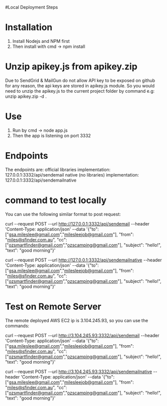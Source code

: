 #Local Deployment Steps

# Installation
1. Install Nodejs and NPM first
2. Then install with cmd -> npm install


# Unzip apikey.js from apikey.zip
Due to SendGrid & MailGun do not allow API key to be exposed on github for any reason,
the api keys are stored in apikey.js module. So you would need to unzip the apikey.js
to the current project folder by command e.g: unzip apikey.zip -d . 

# Use
1. Run by cmd -> node app.js
2. Then the app is listening on port 3332

# Endpoints
The endpoints are:
official libraries implementation: 127.0.0.1:3332/api/sendemail
native (no libraries) implementation: 127.0.0.1:3332/api/sendemailnative

# command to test locally
You can use the following similar format to post request:

curl --request POST --url http://127.0.0.1:3332/api/sendemail --header 'Content-Type: application/json' --data '{"to": ["gsa.mileslee@gmail.com","milesleejob@gmail.com"], "from": "miles@sfinder.com.au", "cc": ["ozsmartfinder@gmail.com","ozscamping@gmail.com"], "subject": "hello!", "text": "good morning"}'

curl --request POST --url http://127.0.0.1:3332/api/sendemailnative --header 'Content-Type: application/json' --data '{"to": ["gsa.mileslee@gmail.com","milesleejob@gmail.com"], "from": "miles@sfinder.com.au", "cc": ["ozsmartfinder@gmail.com","ozscamping@gmail.com"], "subject": "hello!", "text": "good morning"}'

# Test on Remote Server
The remote deployed AWS EC2 ip is 3.104.245.93, so you can use the commands:

curl --request POST --url http://3.104.245.93:3332/api/sendemail --header 'Content-Type: application/json' --data '{"to": ["gsa.mileslee@gmail.com","milesleejob@gmail.com"], "from": "miles@sfinder.com.au", "cc": ["ozsmartfinder@gmail.com","ozscamping@gmail.com"], "subject": "hello!", "text": "good morning"}'

curl --request POST --url http://3.104.245.93:3332/api/sendemailnative --header 'Content-Type: application/json' --data '{"to": ["gsa.mileslee@gmail.com","milesleejob@gmail.com"], "from": "miles@sfinder.com.au", "cc": ["ozsmartfinder@gmail.com","ozscamping@gmail.com"], "subject": "hello!", "text": "good morning"}'

